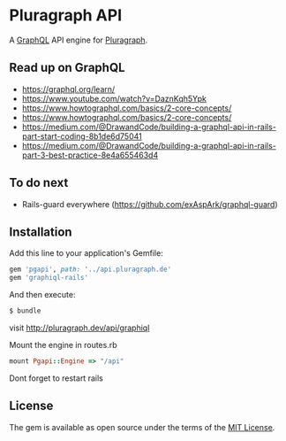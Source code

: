 # Pluragraph API
A [GraphQL](https://graphql.org/) API engine for [Pluragraph](https://pluragraph.de).

## Read up on GraphQL

- https://graphql.org/learn/
- https://www.youtube.com/watch?v=DaznKqh5Ypk
- https://www.howtographql.com/basics/2-core-concepts/
- https://www.howtographql.com/basics/2-core-concepts/
- https://medium.com/@DrawandCode/building-a-graphql-api-in-rails-part-start-coding-8b1de6d75041
- https://medium.com/@DrawandCode/building-a-graphql-api-in-rails-part-3-best-practice-8e4a655463d4

## To do next

- Rails-guard everywhere (https://github.com/exAspArk/graphql-guard)

## Installation
Add this line to your application's Gemfile:

```ruby
gem 'pgapi', path: '../api.pluragraph.de'
gem 'graphiql-rails'
```

And then execute:
```bash
$ bundle
```
visit
http://pluragraph.dev/api/graphiql

Mount the engine in routes.rb
```ruby
mount Pgapi::Engine => "/api"
```

Dont forget to restart rails

## License
The gem is available as open source under the terms of the [MIT License](http://opensource.org/licenses/MIT).
